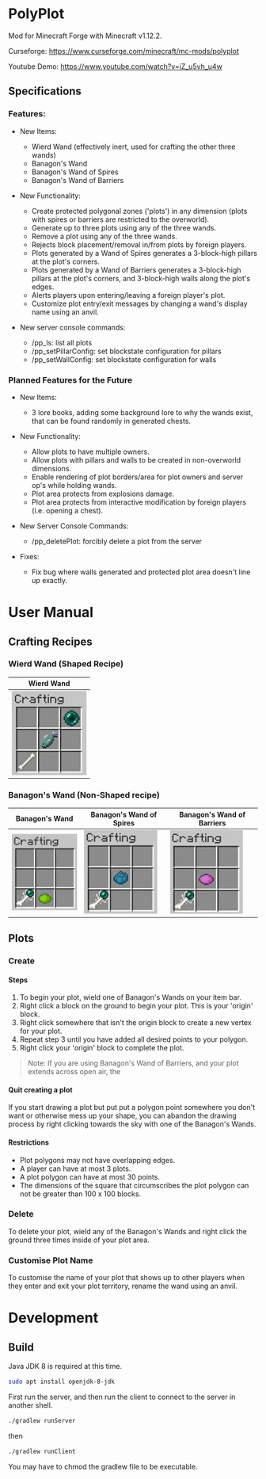# PolyPlot

Mod for Minecraft Forge with Minecraft v1.12.2.

Curseforge: https://www.curseforge.com/minecraft/mc-mods/polyplot

Youtube Demo: https://www.youtube.com/watch?v=iZ_u5vh_u4w

## Specifications
### Features:

- New Items:
  - Wierd Wand (effectively inert, used for crafting the other three wands)
  - Banagon's Wand
  - Banagon's Wand of Spires
  - Banagon's Wand of Barriers

- New Functionality:
  - Create protected polygonal zones ('plots') in any dimension (plots with spires or barriers are restricted to the overworld).
  - Generate up to three plots using any of the three wands.
  - Remove a plot using any of the three wands.
  - Rejects block placement/removal in/from plots by foreign players.
  - Plots generated by a Wand of Spires generates a 3-block-high pillars at the plot's corners.
  - Plots generated by a Wand of Barriers generates a 3-block-high pillars at the plot's corners, and 3-block-high walls along the plot's edges.
  - Alerts players upon entering/leaving a foreign player's plot.
  - Customize plot entry/exit messages by changing a wand's display name using an anvil.
  
- New server console commands:
    - /pp_ls: list all plots
    - /pp_setPillarConfig: set blockstate configuration for pillars
    - /pp_setWallConfig: set blockstate configuration for walls

### Planned Features for the Future

- New Items:
  - 3 lore books, adding some background lore to why the wands exist, that can be found randomly in generated chests.

- New Functionality:
  - Allow plots to have multiple owners.
  - Allow plots with pillars and walls to be created in non-overworld dimensions.
  - Enable rendering of plot borders/area for plot owners and server op's while holding wands.
  - Plot area protects from explosions damage.
  - Plot area protects from interactive modification by foreign players (i.e. opening a chest).

- New Server Console Commands:
  - /pp_deletePlot: forcibly delete a plot from the server

- Fixes:
  - Fix bug where walls generated and protected plot area doesn't line up exactly.
  
# User Manual

## Crafting Recipes

### Wierd Wand (Shaped Recipe)

|Wierd Wand|
|---|
|![](res/weird-wand-craft.png)|

### Banagon's Wand (Non-Shaped recipe)

|Banagon's Wand| Banagon's Wand of Spires| Banagon's Wand of Barriers|
|---|---|---|
|![](res/banagons-wand-craft.png)|![](res/banagons-wand-spires-craft.png)|![](res/banagons-wand-walls-craft.png)|

## Plots

### Create

#### Steps

1. To begin your plot, wield one of Banagon's Wands on your item bar.
2. Right click a block on the ground to begin your plot. This is your 'origin' block.
3. Right click somewhere that isn't the origin block to create a new vertex for your plot.
4. Repeat step 3 until you have added all desired points to your polygon.
5. Right click your 'origin' block to complete the plot.

> Note: If you are using Banagon's Wand of Barriers, and your plot extends across open air, the 

#### Quit creating a plot

If you start drawing a plot but put put a polygon point somewhere you don't want or otherwise mess up your shape, you can abandon the drawing process by right clicking towards the sky with one of the Banagon's Wands.

#### Restrictions

- Plot polygons may not have overlapping edges.
- A player can have at most 3 plots.
- A plot polygon can have at most 30 points.
- The dimensions of the square that circumscribes the plot polygon can not be greater than 100 x 100 blocks.

### Delete

To delete your plot, wield any of the Banagon's Wands and right click the ground three times inside of your plot area.

### Customise Plot Name

To customise the name of your plot that shows up to other players when they enter and exit your plot territory, rename the wand using an anvil.

# Development

## Build

Java JDK 8 is required at this time.

```bash
sudo apt install openjdk-8-jdk
```

First run the server, and then run the client to connect to the server in another shell.

```bash
./gradlew runServer
```

then

```bash
./gradlew runClient
```

You may have to chmod the gradlew file to be executable.